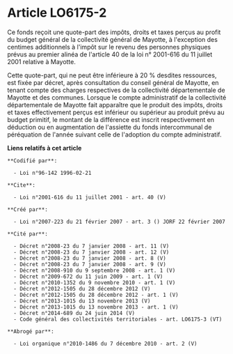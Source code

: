 # Article LO6175-2

Ce fonds reçoit une quote-part des impôts, droits et taxes perçus au profit du budget général de la collectivité général de
Mayotte, à l'exception des centimes additionnels à l'impôt sur le revenu des personnes physiques prévus au premier alinéa de
l'article 40 de la loi n° 2001-616 du 11 juillet 2001 relative à Mayotte. 

Cette quote-part, qui ne peut être inférieure à 20 % desdites ressources, est fixée par décret, après consultation du conseil
général de Mayotte, en tenant compte des charges respectives de la collectivité départementale de Mayotte et des communes.
Lorsque le compte administratif de la collectivité départementale de Mayotte fait apparaître que le produit des impôts,
droits et taxes effectivement perçus est inférieur ou supérieur au produit prévu au budget primitif, le montant de la
différence est inscrit respectivement en déduction ou en augmentation de l'assiette du fonds intercommunal de péréquation de
l'année suivant celle de l'adoption du compte administratif.

**Liens relatifs à cet article**

	**Codifié par**:

	  - Loi n°96-142 1996-02-21

	**Cite**:

	  - Loi n°2001-616 du 11 juillet 2001 - art. 40 (V)

	**Créé par**:

	  - Loi n°2007-223 du 21 février 2007 - art. 3 () JORF 22 février 2007

	**Cité par**:

	  - Décret n°2008-23 du 7 janvier 2008 - art. 11 (V)
	  - Décret n°2008-23 du 7 janvier 2008 - art. 12 (V)
	  - Décret n°2008-23 du 7 janvier 2008 - art. 8 (V)
	  - Décret n°2008-23 du 7 janvier 2008 - art. 9 (V)
	  - Décret n°2008-910 du 9 septembre 2008 - art. 1 (V)
	  - Décret n°2009-672 du 11 juin 2009 - art. 1 (V)
	  - Décret n°2010-1352 du 9 novembre 2010 - art. 1 (V)
	  - Décret n°2012-1505 du 28 décembre 2012 (V)
	  - Décret n°2012-1505 du 28 décembre 2012 - art. 1 (V)
	  - Décret n°2013-1015 du 13 novembre 2013 (V)
	  - Décret n°2013-1015 du 13 novembre 2013 - art. 1 (V)
	  - Décret n°2014-689 du 24 juin 2014 (V)
	  - Code général des collectivités territoriales - art. LO6175-3 (VT)

	**Abrogé par**:

	  - Loi organique n°2010-1486 du 7 décembre 2010 - art. 2 (V)
